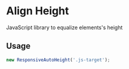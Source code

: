 # Align Height

JavaScript library to equalize elements's height

## Usage

```js
new ResponsiveAutoHeight('.js-target');
```